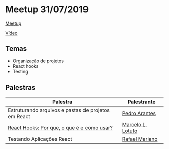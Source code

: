 # Meetup 31/07/2019

[Meetup](https://www.meetup.com/opensanca/events/263361879/)

[Vídeo](https://youtu.be/gQn50fQJX3g)

## Temas

- Organização de projetos
- React hooks
- Testing

## Palestras

| Palestra                                                  | Palestrante                                      |
| --------------------------------------------------------- | ------------------------------------------------ |
| Estruturando arquivos e pastas de projetos em React       | [Pedro Arantes](http://github.com/arantespp)     |
| [React Hooks: Por que, o que é e como usar?](./hooks.pdf) | [Marcelo L. Lotufo](https://www.github.com/0tho) |
| Testando Aplicações React                                 | [Rafael Mariano](https://github.com/toruticas)   |
